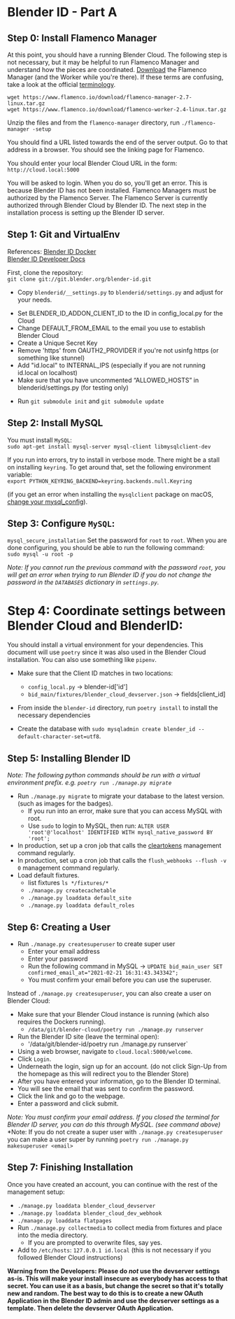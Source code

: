 # Blender ID - Part A

## Step 0: Install Flamenco Manager

At this point, you should have a running Blender Cloud. The following step is not necessary, but it may be helpful to run Flamenco Manager and understand how the pieces are coordinated. [Download](https://www.flamenco.io/download/) the Flamenco Manager (and the Worker while you're there). If these terms are confusing, take a look at the official [terminology](https://www.flamenco.io/docs/user_manual/terminology/).    

```
wget https://www.flamenco.io/download/flamenco-manager-2.7-linux.tar.gz
wget https://www.flamenco.io/download/flamenco-worker-2.4-linux.tar.gz
```

Unzip the files and from the `flamenco-manager` directory, run `./flamenco-manager -setup`    

You should find a URL listed towards the end of the server output. Go to that address in a browser. You should see the linking page for Flamenco.

You should enter your local Blender Cloud URL in the form:     
`http://cloud.local:5000`

You will be asked to login. When you do so, you'll get an error. This is because Blender ID has not been installed. Flamenco Managers must be authorized by the Flamenco Server. The Flamenco Server is currently authorized through Blender Cloud by Blender ID. The next step in the installation process is setting up the Blender ID server.    

## Step 1: Git and VirtualEnv
References: [Blender ID Docker](https://developer.blender.org/diffusion/BID/browse/master/docker/)    
[Blender ID Developer Docs](https://git.blender.org/gitweb/gitweb.cgi/blender-id.git/blob/HEAD:/docs/docs/development_setup.md)    

First, clone the repository:   
`git clone git://git.blender.org/blender-id.git`     

- Copy `blenderid/__settings.py` to `blenderid/settings.py` and adjust for your needs.    
 * Set BLENDER_ID_ADDON_CLIENT_ID to the ID in config_local.py for the Cloud    
 * Change DEFAULT_FROM_EMAIL to the email you use to establish Blender Cloud    
 * Create a Unique Secret Key    
 * Remove 'https' from OAUTH2_PROVIDER if you're not usinfg https (or something like stunnel)    
 * Add "id.local" to INTERNAL_IPS (especially if you are not running id.local on localhost)    
 * Make sure that you have uncommented “ALLOWED_HOSTS” in blenderid/settings.py (for testing only)    

- Run `git submodule init` and `git submodule update`    

## Step 2: Install MySQL
You must install `MySQL`:    
`sudo apt-get install mysql-server mysql-client libmysqlclient-dev`

If you run into errors, try to install in verbose mode. 
There might be a stall on installing `keyring`. To get around that, set the following environment variable:    
`export PYTHON_KEYRING_BACKEND=keyring.backends.null.Keyring`

(if you get an error when installing the `mysqlclient` package on macOS,
  [change your mysql_config](https://github.com/PyMySQL/mysqlclient-python#note-about-bug-of-mysql-connectorc-on-macos)).


## Step 3: Configure `MySQL`:
`mysql_secure_installation`
Set the password for `root` to `root`.
When you are done configuring, you should be able to run the following command:    
`sudo mysql -u root -p`

*Note: If you cannot run the previous command with the password `root`, you will get an error when trying to run Blender ID if you do not change the password in the `DATABASES` dictionary in `settings.py`.*

# Step 4: Coordinate settings between Blender Cloud and BlenderID:

You should install a virtual environment for your dependencies. This document will use `poetry` since it was also used in the Blender Cloud installation. You can also use something like `pipenv`. 

- Make sure that the Client ID matches in two locations:
  *  `config_local.py` -> blender-id['id'] 
  *  `bid_main/fixtures/blender_cloud_devserver.json` -> fields[client_id]

- From inside the `blender-id` directory, run `poetry install` to install the necessary dependencies
- Create the database with `sudo mysqladmin create blender_id --default-character-set=utf8`.

## Step 5: Installing Blender ID

*Note: The following python commands should be run with a virtual environment prefix. e.g. `poetry run ./manage.py migrate`*

- Run `./manage.py migrate` to migrate your database to the latest version.
  (such as images for the badges).
  * If you run into an error, make sure that you can access MySQL with root.
  * Use `sudo` to login to MySQL, then run: `ALTER USER 'root'@'localhost' IDENTIFIED WITH mysql_native_password BY 'root';`    
- In production, set up a cron job that calls the
  [cleartokens](https://django-oauth-toolkit.readthedocs.io/en/latest/management_commands.html#cleartokens)
  management command regularly.
- In production, set up a cron job that calls the `flush_webhooks --flush -v 0` management command
  regularly.
- Load default fixtures.
   - list fixtures  `ls */fixtures/*`
   - `./manage.py createcachetable`
   - `./manage.py loaddata default_site`
   - `./manage.py loaddata default_roles`

## Step 6: Creating a User

- Run `./manage.py createsuperuser` to create super user
  * Enter your email address
  * Enter your password
  * Run the following command in MySQL -> `UPDATE bid_main_user SET confirmed_email_at="2021-02-21 16:31:43.343342";`
  * You must confirm your email before you can use the superuser.

Instead of `./manage.py createsuperuser`, you can also create a user on Blender Cloud:
- Make sure that your Blender Cloud instance is running (which also requires the Dockers running).
  * `/data/git/blender-cloud/poetry run ./manage.py runserver`
- Run the Blender ID site (leave the terminal open):
  * '/data/git/blender-id/poetry run ./manage.py runserver`
- Using a web browser, navigate to `cloud.local:5000/welcome`.
- Click `Login`.
- Underneath the login, sign up for an account. (do not click Sign-Up from the homepage as this will redirect you to the Blender Store)
- After you have entered your information, go to the Blender ID terminal.
- You will see the email that was sent to confirm the password.
- Click the link and go to the webpage.
- Enter a password and click submit.

*Note: You must confirm your email address. If you closed the terminal for Blender ID server, you can do this through MySQL. (see command above)*
*Note: If you do not create a super user with `./manage.py createsuperuser` you can make a user super by running `poetry run ./manage.py makesuperuser <email>`

## Step 7: Finishing Installation

Once you have created an account, you can continue with the rest of the management setup:
   - `./manage.py loaddata blender_cloud_devserver`
   - `./manage.py loaddata blender_cloud_dev_webhook`
   - `./manage.py loaddata flatpages`
- Run `./manage.py collectmedia` to collect media from fixtures and place into the media directory.
  * If you are prompted to overwrite files, say yes.
- Add to `/etc/hosts`:  `127.0.0.1 id.local` (this is not necessary if you followed Blender Cloud instructions)

**Warning from the Developers: Please do *not* use the devserver settings as-is. This will make your install insecure as everybody has access to that secret. You can use it as a basis, but change the secret so that it's totally new and random. The best way to do this is to create a new OAuth Application in the Blender ID admin and use the devserver settings as a template. Then delete the devserver OAuth Application.**    

